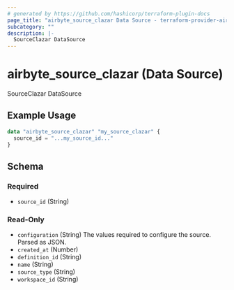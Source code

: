 ```yaml
---
# generated by https://github.com/hashicorp/terraform-plugin-docs
page_title: "airbyte_source_clazar Data Source - terraform-provider-airbyte"
subcategory: ""
description: |-
  SourceClazar DataSource
---
```


# airbyte_source_clazar (Data Source)

SourceClazar DataSource

## Example Usage

```terraform
data "airbyte_source_clazar" "my_source_clazar" {
  source_id = "...my_source_id..."
}
```

<!-- schema generated by tfplugindocs -->
## Schema

### Required

- `source_id` (String)

### Read-Only

- `configuration` (String) The values required to configure the source. Parsed as JSON.
- `created_at` (Number)
- `definition_id` (String)
- `name` (String)
- `source_type` (String)
- `workspace_id` (String)
